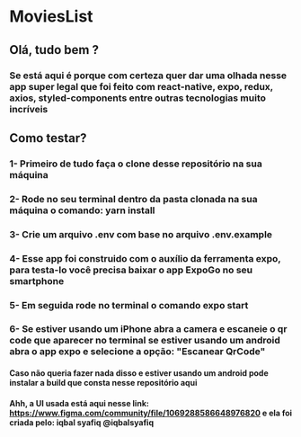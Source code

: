 # MoviesList

## Olá, tudo bem ?
### Se está aqui é porque com certeza quer dar uma olhada nesse app super legal que foi feito com react-native, expo, redux, axios, styled-components entre outras tecnologias muito incríveis

## Como testar?
### 1- Primeiro de tudo faça o clone desse repositório na sua máquina
### 2- Rode no seu terminal dentro da pasta clonada na sua máquina o comando: yarn install
### 3- Crie um arquivo .env com base no arquivo .env.example
### 4- Esse app foi construido com o auxílio da ferramenta expo, para testa-lo você precisa baixar o app ExpoGo no seu smartphone
### 5- Em seguida rode no terminal o comando expo start
### 6- Se estiver usando um iPhone abra a camera e escaneie o qr code que aparecer no terminal se estiver usando um android abra o app expo e selecione a opção: "Escanear QrCode"


#### Caso não queria fazer nada disso e estiver usando um android pode instalar a build que consta nesse repositório aqui 

#### Ahh, a UI usada está aqui nesse link: https://www.figma.com/community/file/1069288586648976820 e ela foi criada pelo: iqbal syafiq @iqbalsyafiq
